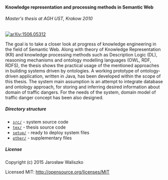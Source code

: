 #### Knowledge representation and processing methods in Semantic Web
###### *Master's thesis at AGH UST, Krakow 2010*
[![arXiv:1506.05312](http://img.shields.io/badge/arXiv-1506.05312-orange.svg?style=flat)](http://arxiv.org/abs/1506.05312)

The goal is to take a closer look at progress of knowledge engineering in the field of Semantic Web. Along with theory of Knowledge Representation (KR) and knowledge processing methods such as Description Logic (DL), reasoning mechanisms and ontology modelling languages (OWL, RDF, RDFS), the thesis shows the practical usage of the mentioned approaches in building systems driven by ontologies. A working prototype of ontology-driven application, written in Java, has been developed within the scope of this thesis. The system main assumption is an attempt to integrate database and ontology approach, for storing and inferring desired information about domain of traffic dangers. For the needs of the system, domain model of traffic danger concept has been also designed.

##### Directory structure

* [`src/`](src) - system source code
* [`tex/`](tex) - thesis source code
* [`setup/`](setup) - ready to deploy system files
* [`other/`](other) - supplementary files

##### License

Copyright (c) 2015 Jarosław Waliszko

Licensed MIT: http://opensource.org/licenses/MIT
